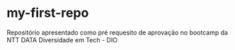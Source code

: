 # my-first-repo
Repositório apresentado como pré requesito de aprovação no bootcamp da NTT DATA Diversidade em Tech - DIO 
